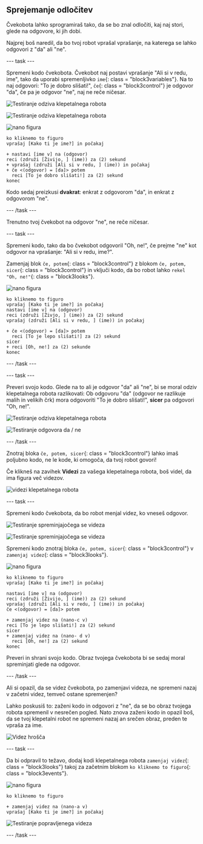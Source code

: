 ## Sprejemanje odločitev

Čvekobota lahko sprogramiraš tako, da se bo znal odločiti, kaj naj stori, glede na odgovore, ki jih dobi.

Najprej boš naredil, da bo tvoj robot vprašal vprašanje, na katerega se lahko odgovori z "da" ali "ne".

\--- task \---

Spremeni kodo čvekobota. Čvekobot naj postavi vprašanje "Ali si v redu, ime", tako da uporabi spremenljivko `ime`{: class = "block3variables"}. Na to naj odgovori: "To je dobro slišati!", `če`{: class = "block3control"} je odgovor "da", če pa je odgovor "ne", naj ne reče ničesar.

![Testiranje odziva klepetalnega robota](images/chatbot-if-test1-annotated.png)

![Testiranje odziva klepetalnega robota](images/chatbot-if-test2.png)

![nano figura](images/nano-sprite.png)

```blocks3
ko kliknemo to figuro
vprašaj [Kako ti je ime?] in počakaj

+ nastavi [ime v] na (odgovor)
reci (združi [Živijo, ] (ime)) za (2) sekund
+ vprašaj (združi [Ali si v redu, ] (ime)) in počakaj
+ če <(odgovor) = [da]> potem 
  reci [To je dobro slišati!] za (2) sekund
konec
```

Kodo sedaj preizkusi **dvakrat**: enkrat z odgovorom "da", in enkrat z odgovorom "ne".

\--- /task \---

Trenutno tvoj čvekobot na odgovor "ne", ne reče ničesar.

\--- task \---

Spremeni kodo, tako da bo čvekobot odgovoril "Oh, ne!", če prejme "ne" kot odgovor na vprašanje: "Ali si v redu, ime?".

Zamenjaj blok `če, potem`{: class = "block3control"} z blokom `če, potem, sicer`{: class = "block3control"} in vključi kodo, da bo robot lahko `rekel "Oh, ne!"`{: class = "block3looks"}.

![nano figura](images/nano-sprite.png)

```blocks3
ko kliknemo to figuro
vprašaj [Kako ti je ime?] in počakaj
nastavi [ime v] na (odgovor)
reci (združi [Živjo, ] (ime)) za (2) sekund
vprašaj (združi [Ali si v redu, ] (ime)) in počakaj

+ če <(odgovor) = [da]> potem 
  reci [To je lepo slišati!] za (2) sekund
sicer
+ reci [Oh, ne!] za (2) sekunde
konec
```

\--- /task \---

\--- task \---

Preveri svojo kodo. Glede na to ali je odgovor "da" ali "ne", bi se moral odziv klepetalnega robota razlikovati: Ob odgovoru "da" (odgovor ne razlikuje malih in velikih črk) mora odgovoriti "To je dobro slišati!", **sicer** pa odgovori "Oh, ne!".

![Testiranje odziva klepetalnega robota](images/chatbot-if-test2.png)

![Testiranje odgovora da / ne](images/chatbot-if-else-test.png)

\--- /task \---

Znotraj bloka `če, potem, sicer`{: class = "block3control"} lahko imaš poljubno kodo, ne le kode, ki omogoča, da tvoj robot govori!

Če klikneš na zavihek **Videzi** za vašega klepetalnega robota, boš videl, da ima figura več videzov.

![videzi klepetalnega robota](images/chatbot-costume-view-annotated.png)

\--- task \---

Spremeni kodo čvekobota, da bo robot menjal videz, ko vneseš odgovor.

![Testiranje spreminjajočega se videza](images/chatbot-costume-test1.png)

![Testiranje spreminjajočega se videza](images/chatbot-costume-test2.png)

Spremeni kodo znotraj bloka `če, potem, sicer`{: class = "block3control"} v `zamenjaj videz`{: class = "block3looks"}.

![nano figura](images/nano-sprite.png)

```blocks3
ko kliknemo to figuro
vprašaj [Kako ti je ime?] in počakaj

nastavi [ime v] na (odgovor)
reci (združi [Živijo, ] (ime)) za (2) sekund
vprašaj (združi [Ali si v redu, ] (ime)) in počakaj
če <(odgovor) = [da]> potem 

+ zamenjaj videz na (nano-c v)  
reci [To je lepo slišati!] za (2) sekund
sicer
+ zamenjaj videz na (nano- d v)
  reci [Oh, ne!] za (2) sekund
konec
```

Preveri in shrani svojo kodo. Obraz tvojega čvekobota bi se sedaj moral spreminjati glede na odgovor.

\--- /task \---

Ali si opazil, da se videz čvekobota, po zamenjavi videza, ne spremeni nazaj v začetni videz, temveč ostane spremenjen?

Lahko poskusiš to: zaženi kodo in odgovori z "ne", da se bo obraz tvojega robota spremenil v nesrečen pogled. Nato znova zaženi kodo in opazil boš, da se tvoj klepetalni robot ne spremeni nazaj an srečen obraz, preden te vpraša za ime.

![Videz hrošča](images/chatbot-costume-bug-test.png)

\--- task \---

Da bi odpravil to težavo, dodaj kodi klepetalnega robota `zamenjaj videz`{: class = "block3looks"} takoj za začetnim blokom `ko kliknemo to figuro`{: class = "block3events"}.

![nano figura](images/nano-sprite.png)

```blocks3
ko kliknemo to figuro

+ zamenjaj videz na (nano-a v)
vprašaj [Kako ti je ime?] in počakaj
```

![Testiranje popravljenega videza](images/chatbot-costume-fix-test.png)

\--- /task \---